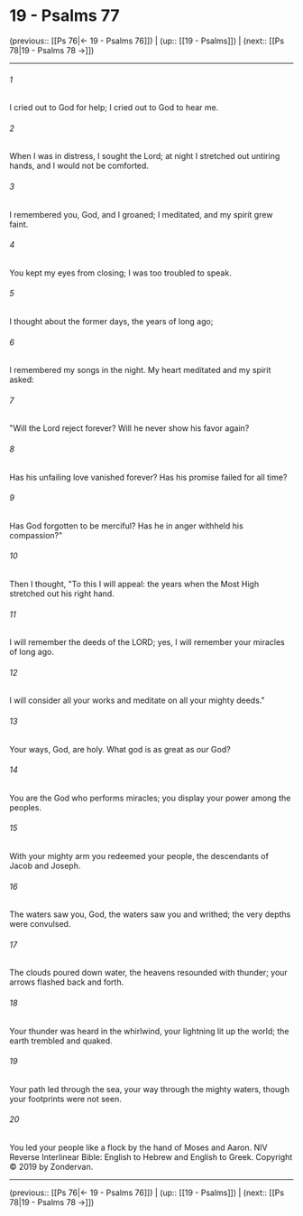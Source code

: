 # 19 - Psalms 77

(previous:: [[Ps 76|← 19 - Psalms 76]]) | (up:: [[19 - Psalms]]) | (next:: [[Ps 78|19 - Psalms 78 →]])

***


###### 1 
I cried out to God for help; I cried out to God to hear me. 

###### 2 
When I was in distress, I sought the Lord; at night I stretched out untiring hands, and I would not be comforted. 

###### 3 
I remembered you, God, and I groaned; I meditated, and my spirit grew faint. 

###### 4 
You kept my eyes from closing; I was too troubled to speak. 

###### 5 
I thought about the former days, the years of long ago; 

###### 6 
I remembered my songs in the night. My heart meditated and my spirit asked: 

###### 7 
"Will the Lord reject forever? Will he never show his favor again? 

###### 8 
Has his unfailing love vanished forever? Has his promise failed for all time? 

###### 9 
Has God forgotten to be merciful? Has he in anger withheld his compassion?" 

###### 10 
Then I thought, "To this I will appeal: the years when the Most High stretched out his right hand. 

###### 11 
I will remember the deeds of the LORD; yes, I will remember your miracles of long ago. 

###### 12 
I will consider all your works and meditate on all your mighty deeds." 

###### 13 
Your ways, God, are holy. What god is as great as our God? 

###### 14 
You are the God who performs miracles; you display your power among the peoples. 

###### 15 
With your mighty arm you redeemed your people, the descendants of Jacob and Joseph. 

###### 16 
The waters saw you, God, the waters saw you and writhed; the very depths were convulsed. 

###### 17 
The clouds poured down water, the heavens resounded with thunder; your arrows flashed back and forth. 

###### 18 
Your thunder was heard in the whirlwind, your lightning lit up the world; the earth trembled and quaked. 

###### 19 
Your path led through the sea, your way through the mighty waters, though your footprints were not seen. 

###### 20 
You led your people like a flock by the hand of Moses and Aaron. NIV Reverse Interlinear Bible: English to Hebrew and English to Greek. Copyright © 2019 by Zondervan.

***

(previous:: [[Ps 76|← 19 - Psalms 76]]) | (up:: [[19 - Psalms]]) | (next:: [[Ps 78|19 - Psalms 78 →]])
